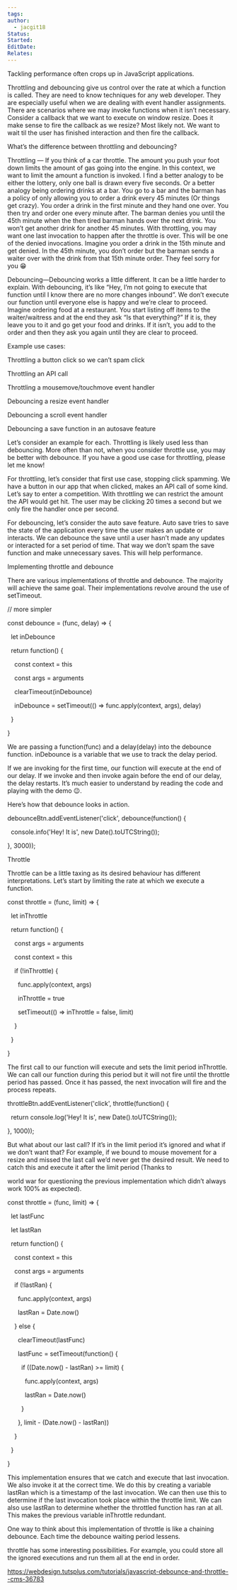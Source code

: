 ```yaml
---
tags: 
author:
  - jacgit18
Status: 
Started: 
EditDate: 
Relates:
---
```

Tackling performance often crops up in JavaScript applications. 

Throttling and debouncing give us control over the rate at which a function is called. They are need to know techniques for any web developer. They are especially useful when we are dealing with event handler assignments. There are scenarios where we may invoke functions when it isn’t necessary. Consider a callback that we want to execute on window resize. Does it make sense to fire the callback as we resize? Most likely not. We want to wait til the user has finished interaction and then fire the callback. 

What’s the difference between throttling and debouncing? 

Throttling — If you think of a car throttle. The amount you push your foot down limits the amount of gas going into the engine. In this context, we want to limit the amount a function is invoked. I find a better analogy to be either the lottery, only one ball is drawn every five seconds. Or a better analogy being ordering drinks at a bar. You go to a bar and the barman has a policy of only allowing you to order a drink every 45 minutes (Or things get crazy). You order a drink in the first minute and they hand one over. You then try and order one every minute after. The barman denies you until the 45th minute when the then tired barman hands over the next drink. You won’t get another drink for another 45 minutes. With throttling, you may want one last invocation to happen after the throttle is over. This will be one of the denied invocations. Imagine you order a drink in the 15th minute and get denied. In the 45th minute, you don’t order but the barman sends a waiter over with the drink from that 15th minute order. They feel sorry for you 😁 

Debouncing—Debouncing works a little different. It can be a little harder to explain. With debouncing, it’s like “Hey, I’m not going to execute that function until I know there are no more changes inbound”. We don’t execute our function until everyone else is happy and we’re clear to proceed. Imagine ordering food at a restaurant. You start listing off items to the waiter/waitress and at the end they ask “Is that everything?” If it is, they leave you to it and go get your food and drinks. If it isn’t, you add to the order and then they ask you again until they are clear to proceed. 

Example use cases: 

Throttling a button click so we can’t spam click 

Throttling an API call 

Throttling a mousemove/touchmove event handler 

Debouncing a resize event handler 

Debouncing a scroll event handler 

Debouncing a save function in an autosave feature 

Let’s consider an example for each. Throttling is likely used less than debouncing. More often than not, when you consider throttle use, you may be better with debounce. If you have a good use case for throttling, please let me know! 

For throttling, let’s consider that first use case, stopping click spamming. We have a button in our app that when clicked, makes an API call of some kind. Let’s say to enter a competition. With throttling we can restrict the amount the API would get hit. The user may be clicking 20 times a second but we only fire the handler once per second. 

For debouncing, let’s consider the auto save feature. Auto save tries to save the state of the application every time the user makes an update or interacts. We can debounce the save until a user hasn’t made any updates or interacted for a set period of time. That way we don’t spam the save function and make unnecessary saves. This will help performance. 

Implementing throttle and debounce 

There are various implementations of throttle and debounce. The majority will achieve the same goal. Their implementations revolve around the use of setTimeout. 

// more simpler 

const debounce = (func, delay) => { 

  let inDebounce 

  return function() { 

    const context = this 

    const args = arguments 

    clearTimeout(inDebounce) 

    inDebounce = setTimeout(() => func.apply(context, args), delay) 

  } 

} 

We are passing a function(func) and a delay(delay) into the debounce function. inDebounce is a variable that we use to track the delay period. 

If we are invoking for the first time, our function will execute at the end of our delay. If we invoke and then invoke again before the end of our delay, the delay restarts. It’s much easier to understand by reading the code and playing with the demo 😉. 

Here’s how that debounce looks in action. 

debounceBtn.addEventListener('click', debounce(function() { 

  console.info('Hey! It is', new Date().toUTCString()); 

}, 3000)); 

Throttle 

Throttle can be a little taxing as its desired behaviour has different interpretations. Let’s start by limiting the rate at which we execute a function. 

const throttle = (func, limit) => { 

  let inThrottle 

  return function() { 

    const args = arguments 

    const context = this 

    if (!inThrottle) { 

      func.apply(context, args) 

      inThrottle = true 

      setTimeout(() => inThrottle = false, limit) 

    } 

  } 

} 

The first call to our function will execute and sets the limit period inThrottle. We can call our function during this period but it will not fire until the throttle period has passed. Once it has passed, the next invocation will fire and the process repeats. 

throttleBtn.addEventListener('click', throttle(function() { 

  return console.log('Hey! It is', new Date().toUTCString()); 

}, 1000)); 

But what about our last call? If it’s in the limit period it’s ignored and what if we don’t want that? For example, if we bound to mouse movement for a resize and missed the last call we’d never get the desired result. We need to catch this and execute it after the limit period (Thanks to  

world war for questioning the previous implementation which didn’t always work 100% as expected). 

const throttle = (func, limit) => { 

  let lastFunc 

  let lastRan 

  return function() { 

    const context = this 

    const args = arguments 

    if (!lastRan) { 

      func.apply(context, args) 

      lastRan = Date.now() 

    } else { 

      clearTimeout(lastFunc) 

      lastFunc = setTimeout(function() { 

        if ((Date.now() - lastRan) >= limit) { 

          func.apply(context, args) 

          lastRan = Date.now() 

        } 

      }, limit - (Date.now() - lastRan)) 

    } 

  } 

} 

This implementation ensures that we catch and execute that last invocation. We also invoke it at the correct time. We do this by creating a variable lastRan which is a timestamp of the last invocation. We can then use this to determine if the last invocation took place within the throttle limit. We can also use lastRan to determine whether the throttled function has ran at all. This makes the previous variable inThrottle redundant. 

One way to think about this implementation of throttle is like a chaining debounce. Each time the debounce waiting period lessens. 

throttle has some interesting possibilities. For example, you could store all the ignored executions and run them all at the end in order. 

https://webdesign.tutsplus.com/tutorials/javascript-debounce-and-throttle--cms-36783